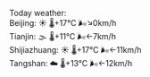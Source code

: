 Today weather:  
Beijing: ☀️ 🌡️+17°C 🌬️↘0km/h  
Tianjin: 🌫  🌡️+11°C 🌬️←7km/h  
Shijiazhuang: ☀️ 🌡️+17°C 🌬️←11km/h  
Tangshan: ☁️ 🌡️+13°C 🌬️←12km/h  
